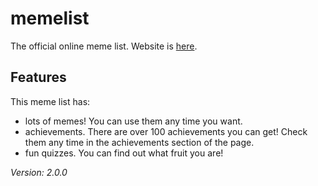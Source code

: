 # memelist

The official online meme list.
Website is [here](https://memelist.ml).

## Features

This meme list has:

- lots of memes! You can use them any time you want.
- achievements. There are over 100 achievements you can get! Check them any time in the achievements section of the page.
- fun quizzes. You can find out what fruit you are!

*Version: 2.0.0*
